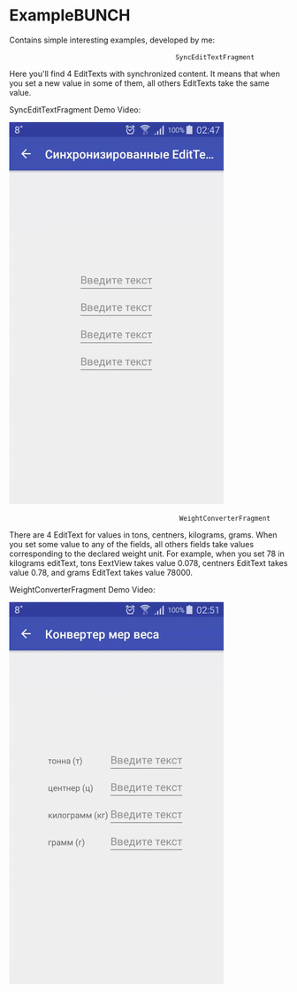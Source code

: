 # ExampleBUNCH

Contains simple interesting examples, developed by me:




                                              SyncEditTextFragment
Here you'll find 4 EditTexts with synchronized content. It means that when you set a new value in some of them,   all others EditTexts take the same value.

SyncEditTextFragment Demo Video:

<img src="https://github.com/IraMMR/ExampleBUNCH/blob/master/Syncronized_EditText.gif" alt="SyncEditTextFragment Demo">



                                               WeightConverterFragment
There are 4 EditText for values in tons, centners, kilograms, grams. When you set some value to any of the fields, all others fields take values corresponding to the declared weight unit. For example, when you set 78 in kilograms editText, tons EextView takes value 0.078, centners EditText takes value 0.78, and grams EditText takes value 78000.

WeightConverterFragment Demo Video: 

<img src="https://github.com/IraMMR/ExampleBUNCH/blob/master/Weight_Converter.gif">
    
    
